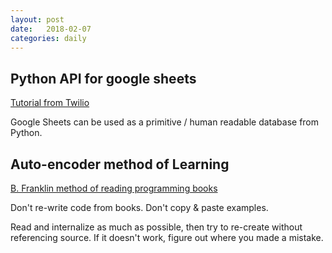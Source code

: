 ```yaml
---
layout: post
date:   2018-02-07
categories: daily
---
```


## Python API for google sheets
[Tutorial from Twilio](https://www.youtube.com/watch?v=vISRn5qFrkM)

Google Sheets can be used as a primitive / human readable database from Python.

## Auto-encoder method of Learning
[B. Franklin method of reading programming books](http://www.pathsensitive.com/2018/01/the-benjamin-franklin-method-of-reading.html)

Don't re-write code from books. Don't copy & paste examples.

Read and internalize as much as possible, then try to re-create without referencing source. If it doesn't work, figure out where you made a mistake.
